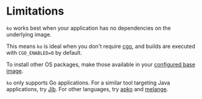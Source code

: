 # Limitations

`ko` works best when your application has no dependencies on the underlying image.

This means `ko` is ideal when you don't require [cgo](https://pkg.go.dev/cmd/cgo), and builds are executed with `CGO_ENABLED=0` by default.

To install other OS packages, make those available in your [configured base image](./../configuration).

`ko` only supports Go applications.
For a similar tool targeting Java applications, try [Jib](https://github.com/GoogleContainerTools/jib).
For other languages, try [apko](https://github.com/chainguard-dev/apko) and [melange](https://github.com/chainguard-dev/melange).